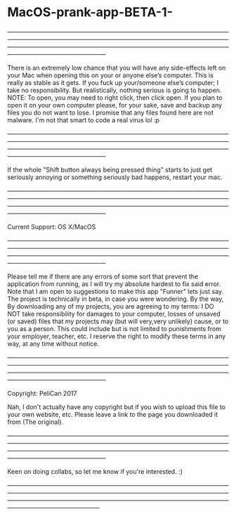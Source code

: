 # MacOS-prank-app-BETA-1-
————————————————————————————————————————————————————————————————————————————————————————————————————————————————————————————

There is an extremely low chance that you will have any side-effects left on your Mac when opening this on your or anyone else’s computer. This is really as stable as it gets. If you fuck up your/someone else’s computer; I take no responsibility. But realistically, nothing serious is going to happen.
NOTE: To open, you may need to right click, then click open.
If you plan to open it on your own computer please, for your sake, save and backup any files you do not want to lose.
I promise that any files found here are not malware. I'm not that smart to code a real virus lol :p

————————————————————————————————————————————————————————————————————————————————————————————————————————————————————————————

If the whole "Shift button always being pressed thing" starts to just get seriously annoying or something seriously bad happens, restart your mac. 

————————————————————————————————————————————————————————————————————————————————————————————————————————————————————————————

Current Support:
OS X/MacOS

————————————————————————————————————————————————————————————————————————————————————————————————————————————————————————————

Please tell me if there are any errors of some sort that prevent the application from running, as I will try my absolute hardest to fix said error.
Note that I am open to suggestions to make this app "Funner" lets just say.
The project is technically in beta, in case you were wondering. 
By the way, By downloading any of my projects, you are agreeing to my terms:
I DO NOT take responsibility for damages to your computer, losses of unsaved (or saved) files that my projects may (but will very,very unlikely) cause, or to you as a person.
This could include but is not limited to punishments from your employer, teacher, etc.
I reserve the right to modify these terms in any way, at any time without notice.

————————————————————————————————————————————————————————————————————————————————————————————————————————————————————————————

Copyright: PeliCan 2017

Nah, I don't actually have any copyright but if you wish to upload this file to your own website, etc. Please leave a link to the page you downloaded it from (The original). 

————————————————————————————————————————————————————————————————————————————————————————————————————————————————————————————

Keen on doing collabs, so let me know if you're interested. :)

———————————————————————————————————————————————————————————————————————————————————————————————————————————————————————————

